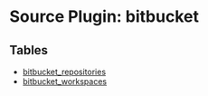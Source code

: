 # Source Plugin: bitbucket

## Tables

- [bitbucket_repositories](tables/bitbucket_repositories)
- [bitbucket_workspaces](tables/bitbucket_workspaces)